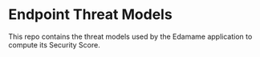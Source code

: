 # Endpoint Threat Models
This repo contains the threat models used by the Edamame application to compute its Security Score.
